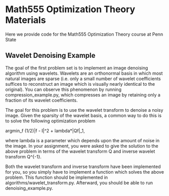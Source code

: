 # Math555 Optimization Theory Materials

Here we provide code for the Math555 Optimization Theory course at Penn State

## Wavelet Denoising Example

The goal of the first problem set is to implement an image denoising algorithm
using wavelets. Wavelets are an orthonormal basis in which most natural images
are sparse (i.e. only a small number of wavelet coefficients suffices to
reconstruct an image which is visually nearly identical to the original).
You can observe this phenomenon by running compression_example.py, which
compresses an image by retaining only a fraction of its wavelet coefficients.

The goal for this problem is to use the wavelet transform to denoise a noisy image.
Given the sparsity of the wavelet basis, a common way to do this is to solve the 
following optimization problem

argmin_f (1/2)|f - I|^2 + lambda*|Qf|_1,

where lambda is a parameter which depends upon the amount of noise in the image.
In your assignment, you were asked to give the solution to the above problem
in terms of the wavelet transform Q and inverse wavelet transform Q^{-1}.

Both the wavelet transform and inverse transform have been implemented for you, so you simply have
to implement a function which solves the above problem. This function should be implemented in 
algorithms/wavelet_transform.py. Afterward, you should be able to run 
denoising_example.py.
